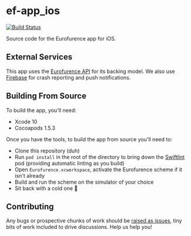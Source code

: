 # ef-app_ios

[![Build Status](https://travis-ci.org/eurofurence/ef-app_ios.svg?branch=master)](https://travis-ci.org/eurofurence/ef-app_ios)

Source code for the Eurofurence app for iOS.

## External Services

This app uses the [Eurofurence API](https://app.eurofurence.org/swagger/v2/ui/) for its backing model. We also use [Firebase](https://firebase.google.com) for crash reporting and push notifications.

## Building From Source

To build the app, you'll need:

- Xcode 10
- Cocoapods 1.5.3

Once you have the tools, to build the app from source you'll need to:

- Clone this repository (duh)
- Run `pod install` in the root of the directory to bring down the [Swiftlint](https://github.com/realm/SwiftLint) pod (providing automatic linting as you build)
- Open `Eurofurence.xcworkspace`, activate the Eurofurence scheme if it isn't already
- Build and run the scheme on the simulator of your choice
- Sit back with a cold one 🍻

## Contributing

Any bugs or prospective chunks of work should be [raised as issues](https://github.com/eurofurence/ef-app_ios/issues/new), tiny bits of work included to drive discussions. Help us help you!
